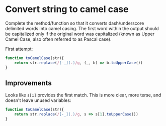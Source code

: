 # Convert string to camel case

Complete the method/function so that it converts dash/underscore delimited words into camel casing.
The first word within the output should be capitalized only if the original word was capitalized
(known as Upper Camel Case, also often referred to as Pascal case). 

First attempt:
```js
function toCamelCase(str){
	return str.replace(/[-_](.)/g, (_, b) => b.toUpperCase())
}
```

## Improvements

Looks like `s[1]` provides the first match. This is more clear, more terse, and doesn't leave unused variables:
```js
function toCamelCase(str){
	return str.replace(/[-_](.)/g, s => s[1].toUpperCase())
}
```

